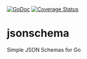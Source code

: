 [![GoDoc](https://godoc.org/github.com/natural/jsonschema?status.svg)](https://godoc.org/github.com/natural/jsonschema)
[![Coverage Status](https://coveralls.io/repos/natural/jsonschema/badge.svg)](https://coveralls.io/r/natural/jsonschema)

# jsonschema
Simple JSON Schemas for Go
